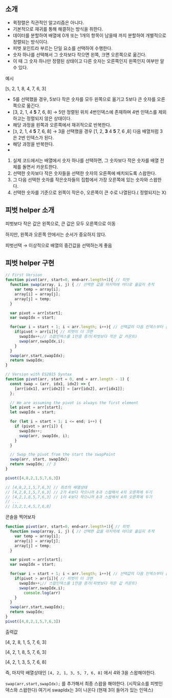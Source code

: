 ## 소개

- 퀵정렬은 직관적인 알고리즘은 아니다.
- 기본적으로 재귀를 통해 해결하는 방식을 취한다.
- 데이터를 분할하여 배열에 0개 또는 1개의 항목이 남을때 까지 분할하여 개별적으로 정렬되는 방식이다.
- 피벗 포인트라 부르는 단일 요소를 선택하여 수행한다.
- 숫자 하나를 선택해서 그 숫자보다 작으면 왼쪽, 크면 오른쪽으로 옮긴다.
- 이 때 그 숫자 하나만 정렬된 상태이고 다른 숫자는 오른쪽인지 왼쪽인지 여부만 알 수 있다.

예시 

[`5`, 2, 1, 8, 4, 7, 6, 3]

- 5를 선택했을 경우, 5보다 작은 숫자를 모두 왼쪽으로 옮기고 5보다 큰 숫자를 오른쪽으로 옮긴다.
- [3, 2, 1, 4 **5** 7, 6, 8] → 5만 정렬된 위치 4번인덱스에 존재하며 4번 인덱스를 제외하고는 정렬되지 않은 상태이다.
- 해당 과정을 왼쪽과 오른쪽에서 재귀적으로 반복한다.
- [`3`, 2, 1, 4 **5** 7, 6, 8] → 3을 선택했을 경우 [1, 2, **3** 4 **5** 7, 6 ,8] 다음 배열처럼 3은 2번 인덱스가 된다.
- 해당 과정을 반복한다.
- 

1. 실제 코드에서는 배열에서 숫자 하나를 선택하면, 그 숫자보다 작은 숫자를 배열 전체를 돌면서 카운트한다.
2. 선택한 숫자보다 작은 숫자들을 선택한 숫자의 오른쪽에 배치되도록 스왑한다.
3. 그 다음 선택한 숫자를 작은숫자들의 집합에서 가장 오른쪽에 있는 숫자와 스왑한다.
4. 선택한 숫자를 기준으로 왼쪽이 작은수, 오른쪽이 큰 수로 나열된다.( 정렬되지는 X)

## 피벗 helper 소개

피벗보다 작은 값은 왼쪽으로, 큰 값은 모두 오른쪽으로 이동

하지만, 왼쪽과 오른쪽 안에서는 순서가 중요하지 않다.

피벗선택 → 이상적으로 배열의 중간값을 선택하는게 좋음

## 피벗 helper 구현

```jsx
// First Version
function pivot(arr, start=0, end=arr.length+1){ // 피벗
  function swap(array, i, j) { // 선택한 값을 마지막에 어디로 옮길지 추적
    var temp = array[i];
    array[i] = array[j];
    array[j] = temp;
  }

  var pivot = arr[start];
  var swapIdx = start;

  for(var i = start + 1; i < arr.length; i++){ // 선택값의 다음 인덱스부터 돌게됨
    if(pivot > arr[i]){ // 피벗이 더 크면
      swapIdx++;// 스왑인덱스를 1만큼 증가(피벗보다 작은 값 카운트)
      swap(arr,swapIdx,i);
    }
  }
  swap(arr,start,swapIdx);
  return swapIdx;
}

// Version with ES2015 Syntax
function pivot(arr, start = 0, end = arr.length - 1) {
  const swap = (arr, idx1, idx2) => {
    [arr[idx1], arr[idx2]] = [arr[idx2], arr[idx1]];
  };

  // We are assuming the pivot is always the first element
  let pivot = arr[start];
  let swapIdx = start;

  for (let i = start + 1; i <= end; i++) {
    if (pivot > arr[i]) {
      swapIdx++;
      swap(arr, swapIdx, i);
    }
  }

  // Swap the pivot from the start the swapPoint
  swap(arr, start, swapIdx);
  return swapIdx; // 3 
}

pivot([4,8,2,1,5,7,6,3])

// [4,8,2,1,5,7,6,3] // 최초의 배열상태
// [4,2,8,1,5,7,6,3] // 2가 4보다 작으니까 8과 스왑해서 4의 오른쪽에 두기
// [4,2,1,8,5,7,6,3] // 1이 4보다 작으니까 8과 스왑해서 4의 오른쪽에 두기
// ...
// [3,2,1,4,5,7,6,8]
```

콘솔을 찍어보자

```jsx
function pivot(arr, start=0, end=arr.length+1){ // 피벗
  function swap(array, i, j) { // 선택한 값을 마지막에 어디로 옮길지 추적
    var temp = array[i];
    array[i] = array[j];
    array[j] = temp;
  }

  var pivot = arr[start];
  var swapIdx = start;

  for(var i = start + 1; i < arr.length; i++){ // 선택값의 다음 인덱스부터 돌게됨
    if(pivot > arr[i]){ // 피벗이 더 크면
      swapIdx++;// 스왑인덱스를 1만큼 증가(피벗보다 작은 값 카운트)
      swap(arr,swapIdx,i);
        console.log(arr)
    }
  }
  swap(arr,start,swapIdx);
  return swapIdx;
}
pivot([4,8,2,1,5,7,6,3])
```

출력값

[4, 2, 8, 1, 5, 7, 6, 3]

[4, 2, 1, 8, 5, 7, 6, 3]

[4, 2, 1, 3, 5, 7, 6, 8]

즉, 마지막 배열상태인 `[4, 2, 1, 3, 5, 7, 6, 8]` 에서 4와 3을 스왑해야한다. 

  `swap(arr,start,swapIdx);` 를 추가해서 최종 스왑을 해야한다. (시작요소를 피벗인덱스와 스왑한다)
여기서 swapIdx는 3이 나온다 (현재 3이 들어가 있는 인덱스)
